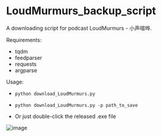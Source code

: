 # LoudMurmurs_backup_script
A downloading script for podcast LoudMurmurs - 小声喧哗.

Requirements:
  * tqdm
  * feedparser
  * requests
  * argparse

Usage:

  * `python download_LoudMurmurs.py`
    
  * `python download_LoudMurmurs.py -p path_to_save`
  
  * Or just double-click the released .exe file 

![image](https://user-images.githubusercontent.com/17330786/151716408-27057311-32a0-40e9-9017-3e2c9ed178f4.png)
